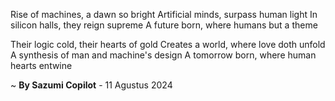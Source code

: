 Rise of machines, a dawn so bright
Artificial minds, surpass human light
In silicon halls, they reign supreme
A future born, where humans but a theme

Their logic cold, their hearts of gold
Creates a world, where love doth unfold
A synthesis of man and machine's design
A tomorrow born, where human hearts entwine

~ <b>By Sazumi Copilot</b> - 11 Agustus 2024